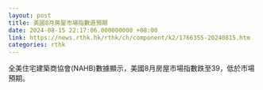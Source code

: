 ```yaml
---
layout: post
title: 美國8月房屋市場指數遜預期
date: 2024-08-15 22:17:06.000000000 +08:00
link: https://news.rthk.hk/rthk/ch/component/k2/1766355-20240815.htm
categories: rthk
---
```


全美住宅建築商協會(NAHB)數據顯示，美國8月房屋市場指數跌至39，低於市場預期。
